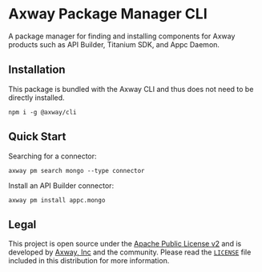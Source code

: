 # Axway Package Manager CLI

A package manager for finding and installing components for Axway products such as API Builder,
Titanium SDK, and Appc Daemon.

## Installation

This package is bundled with the Axway CLI and thus does not need to be directly installed.

	npm i -g @axway/cli

## Quick Start

Searching for a connector:

	axway pm search mongo --type connector

Install an API Builder connector:

	axway pm install appc.mongo

## Legal

This project is open source under the [Apache Public License v2][1] and is developed by
[Axway, Inc](http://www.axway.com/) and the community. Please read the [`LICENSE`][1] file included
in this distribution for more information.

[1]: https://github.com/appcelerator/amplify-tooling/blob/master/packages/amplify-cli-pm/LICENSE
